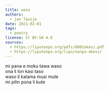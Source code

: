 ```yaml
---
title: waso
authors:
  - jan Tanije
date: 2021-02-01
tags:
  - poetry
license: CC BY-SA 4.0
sources:
  - https://liputenpo.org/pdfs/0001akesi.pdf
  - https://liputenpo.org/lipu/nanpa-akesi/
---
```


mi pana e moku tawa waso  \
ona li lon kasi taso  \
waso li kalama musi mute  \
mi pilin pona li kute
